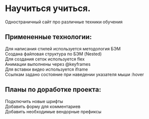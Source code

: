 # Научиться учиться. 
Одностраничный сайт про различные техники обучения  

## Примененные технологии:  
Для написания стилей используется методология БЭМ  
Создана файловая структура по БЭМ (Nested)  
Для создания сеток используется flex  
Анимации выполнены через @keyframes  
Для вставки видео используется iframe  
Ссылкам задано состояние при наведении указателя мыши :hover  

## Планы по доработке проекта:  
Подключить новые шрифты  
Добавить форму для комментариев  
Добавить необходимые вендорные префиксы  



